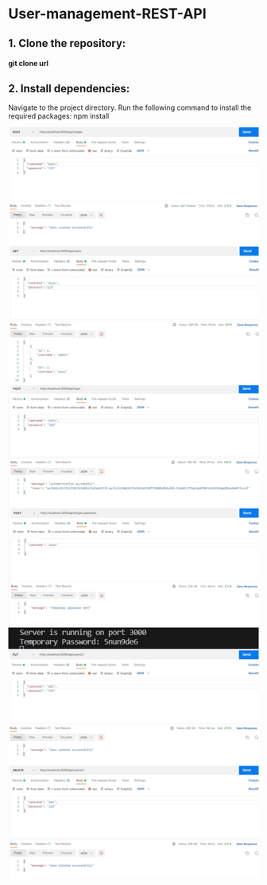 # User-management-REST-API
## 1. Clone the repository:
#### git clone url

## 2. Install dependencies:

Navigate to the project directory.
Run the following command to install the required packages:
npm install

![Alt text](./screenshots/create.jpeg)
![Alt text](./screenshots/showall.jpeg)
![Alt text](./screenshots/login.jpeg)
![Alt text](./screenshots/forgot.jpeg)
![Alt text](./screenshots/temp1.jpeg)
![Alt text](./screenshots/update.jpeg)
![Alt text](./screenshots/delete.jpeg)
